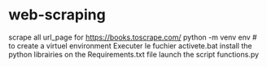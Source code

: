 # web-scraping
scrape all url_page for https://books.toscrape.com/
python -m venv env # to create a virtuel environment
Executer le fuchier activete.bat
install the python librairies on the Requirements.txt file
launch the script functions.py
